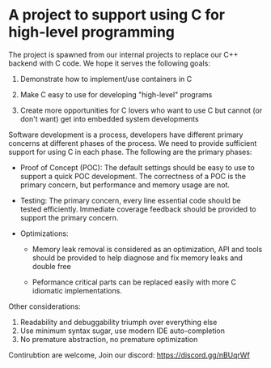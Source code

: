# A project to support using C for high-level programming

The project is spawned from our internal projects to replace our C++ backend
with C code. We hope it serves the following goals:

1. Demonstrate how to implement/use containers in C

2. Make C easy to use for developing "high-level" programs

3. Create more opportunities for C lovers who want to use C but cannot
(or don't want) get into embedded system developments


Software development is a process, developers have different primary
concerns at different phases of the process. We need to provide
sufficient support for using C in each phase. The following are the
primary phases:

* Proof of Concept (POC):
  The default settings should be easy to use to support a quick POC development. 
  The correctness of a POC is the primary concern, but performance and 
  memory usage are not.

* Testing:
  The primary concern, every line essential code should be tested efficiently. 
  Immediate coverage feedback should be provided to support the primary concern. 

* Optimizations:

   - Memory leak removal is considered as an optimization, API and
     tools should be provided to help diagnose and fix memory leaks and double free
   
   - Peformance critical parts can be replaced easily with more C
     idiomatic implementations.



Other considerations:
1. Readability and debuggability triumph over everything else
2. Use minimum syntax sugar, use modern IDE auto-completion
3. No premature abstraction, no premature optimization

Contirubtion are welcome, Join our discord: https://discord.gg/nBUqrWf
